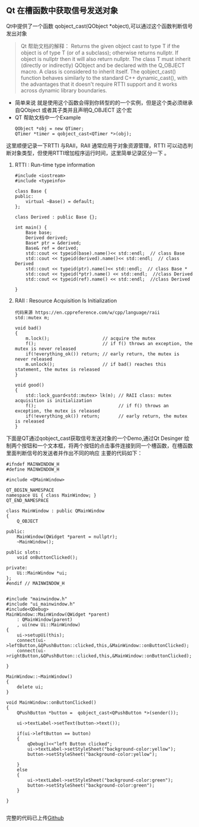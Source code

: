 ## Qt 在槽函数中获取信号发送对象

Qt中提供了一个函数 qobject_cast(QObject *object),可以通过这个函数判断信号发出对象

>Qt 帮助文档的解释：
Returns the given object cast to type T if the object is of type T (or of a subclass); otherwise returns nullptr. If object is nullptr then it will also return nullptr.
The class T must inherit (directly or indirectly) QObject and be declared with the Q_OBJECT macro.
A class is considered to inherit itself.
The qobject_cast() function behaves similarly to the standard C++ dynamic_cast(), with the advantages that it doesn't require RTTI support and it works across dynamic library boundaries.


+ 简单来说 就是使用这个函数会得到你转型的的一个实例，但是这个类必须继承自QObject 或者其子类并且声明Q_OBJECT 这个宏 
+ QT 帮助文档中一个Example
  ```
  QObject *obj = new QTimer; 
  QTimer *timer = qobject_cast<QTimer *>(obj);
  ```

这里顺便记录一下RTTI 与RAII，RAII 通常应用于对象资源管理，RTTI 可以动态判断对象类型，但使用RTTI增加程序运行时间，这里简单记录区分一下 。

1. RTTI : Run-time  type information
   
    ```
    #include <iostream>
    #include <typeinfo>

    class Base {
    public:
        virtual ~Base() = default;
    };

    class Derived : public Base {};

    int main() {
        Base base;
        Derived derived;
        Base* ptr = &derived;
        Base& ref = derived;
        std::cout << typeid(base).name()<< std::endl;  // class Base 
        std::cout << typeid(derived).name()<< std::endl;  // class Derived
        std::cout << typeid(ptr).name()<< std::endl;  // class Base *
        std::cout << typeid(*ptr).name() << std::endl;  //class Derived           
        std::cout << typeid(ref).name() << std::endl;  //class Derived

    }
    ```

2. RAII :  Resource Acquisition Is Initialization

    ```
    代码来源 https://en.cppreference.com/w/cpp/language/raii
    std::mutex m;
    
    void bad() 
    {
        m.lock();                    // acquire the mutex
        f();                         // if f() throws an exception, the mutex is never released
        if(!everything_ok()) return; // early return, the mutex is never released
        m.unlock();                  // if bad() reaches this statement, the mutex is released
    }
    
    void good()
    {
        std::lock_guard<std::mutex> lk(m); // RAII class: mutex acquisition is initialization
        f();                               // if f() throws an exception, the mutex is released
        if(!everything_ok()) return;       // early return, the mutex is released
    }
    ```

下面是QT通过qobject_cast获取信号发送对象的一个Demo,通过Qt Desinger 绘制两个按钮和一个文本框，将两个按钮的点击事件连接到同一个槽函数，在槽函数里面判断信号的发送者并作出不同的响应
主要的代码如下：
```
#ifndef MAINWINDOW_H
#define MAINWINDOW_H

#include <QMainWindow>

QT_BEGIN_NAMESPACE
namespace Ui { class MainWindow; }
QT_END_NAMESPACE

class MainWindow : public QMainWindow
{
    Q_OBJECT

public:
    MainWindow(QWidget *parent = nullptr);
    ~MainWindow();

public slots:
    void onButtonClicked();

private:
    Ui::MainWindow *ui;
};
#endif // MAINWINDOW_H


#include "mainwindow.h"
#include "ui_mainwindow.h"
#include<QDebug>
MainWindow::MainWindow(QWidget *parent)
    : QMainWindow(parent)
    , ui(new Ui::MainWindow)
{
    ui->setupUi(this);
    connect(ui->leftButton,&QPushButton::clicked,this,&MainWindow::onButtonClicked);
    connect(ui->rightButton,&QPushButton::clicked,this,&MainWindow::onButtonClicked);

}

MainWindow::~MainWindow()
{
    delete ui;
}

void MainWindow::onButtonClicked()
{
    QPushButton *button =  qobject_cast<QPushButton *>(sender());

    ui->textLabel->setText(button->text());

    if(ui->leftButton == button)
    {
        qDebug()<<"left Button clicked";
        ui->textLabel->setStyleSheet("background-color:yellow");
        button->setStyleSheet("background-color:yellow");

    }
    else
    {
        ui->textLabel->setStyleSheet("background-color:green");
        button->setStyleSheet("background-color:green");
    }

}


```
完整的代码已上传[Github](https://github.com/iamarvinh/Demo/tree/master/qobjectcast)


